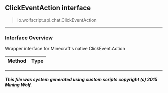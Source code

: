 ## ClickEventAction __interface__

>io.wolfscript.api.chat.ClickEventAction

---

### Interface Overview

Wrapper interface for Minecraft's native ClickEvent.Action

Method | Type   
--- | :--- 



---



##### This file was system generated using custom scripts copyright (c) 2015 Mining Wolf.
	

